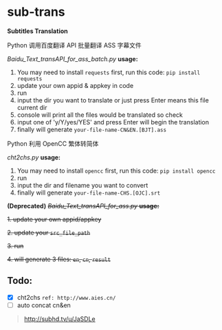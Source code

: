 # sub-trans

**Subtitles Translation**


Python 调用百度翻译 API 批量翻译 ASS 字幕文件

_Baidu_Text_transAPI_for_ass_batch.py_ **usage:**

1.  You may need to install `requests` first, run this code: `pip install requests`
2.  update your own appid & appkey in code
3.  run
4.  input the dir you want to translate or just press Enter means this file current dir
5.  console will print all the files would be translated so check
6.  input one of 'y/Y/yes/YES' and press Enter will begin the translation
7.  finally will generate `your-file-name-CN&EN.[BJT].ass`


Python 利用 OpenCC 繁体转简体

_cht2chs.py_ **usage:**

1.  You may need to install `opencc` first, run this code: `pip install opencc`
2.  run
3.  input the dir and filename you want to convert
4.  finally will generate `your-file-name-CHS.[OJC].srt`


**(Deprecated)** ~~_Baidu_Text_transAPI_for_ass.py_ **usage:**~~

~~1. update your own appid/appkey~~

~~2. update your `src_file_path`~~

~~3. run~~

~~4. will generate 3 files: `en`, `cn`, `result`~~

## Todo:

- [x] cht2chs `ref: http://www.aies.cn/`
- [ ] auto concat cn&en

> http://subhd.tv/u/JaSDLe
